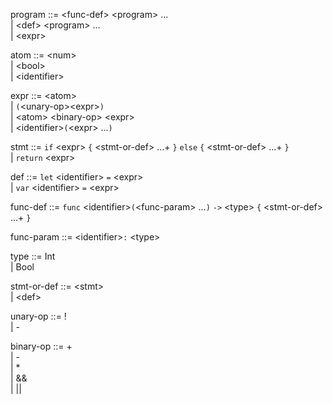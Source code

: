 program ::= \<func-def\> \<program\> ... \
          | \<def\> \<program\> ... \
          | \<expr\>

atom ::= \<num\> \
       | \<bool\> \
       | \<identifier\>

expr ::= \<atom\> \
       | `(`\<unary-op\>\<expr\>`)` \
       | \<atom\> \<binary-op\> \<expr\> \
       | \<identifier\>`(`\<expr\> ...`)`
       
stmt ::= `if` \<expr\> `{` \<stmt-or-def\> ...+ `}` `else` `{` \<stmt-or-def\> ...+ `}` \
       | `return` \<expr\>
       
def ::= `let` \<identifier\> `=` \<expr\> \
      | `var` \<identifier\> `=` \<expr\>
      
func-def ::= `func` \<identifier\>`(`\<func-param\> ...`)` `->` \<type\> `{` \<stmt-or-def\> ...+ `}`
      
func-param ::= \<identifier\>`:` \<type\>
      
type ::= Int \
       | Bool
       
stmt-or-def ::= \<stmt\> \
              | \<def\>
       
unary-op ::= ! \
           | -
       
binary-op ::= + \
            | - \
            | * \
            | && \
            | ||
